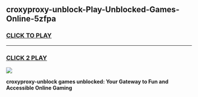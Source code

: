 
## croxyproxy-unblock-Play-Unblocked-Games-Online-5zfpa
<h3>
<a href="https://premium76.site?title=croxyproxy-unblock&ref=25A">CLICK TO PLAY</a></h3>
<hr>

<h3>
<a href="https://premium76.site?title=croxyproxy-unblock&ref=25A">CLICK 2 PLAY</a>
  
</h3>

<a href="https://premium76.site?title=croxyproxy-unblock&ref=25A"><img src="https://clearcache.store/games.png"></a>


**croxyproxy-unblock games unblocked: Your Gateway to Fun and Accessible Online Gaming**

